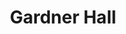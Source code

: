 ---
categories:
- '1971'
- '1960'
events:
- audio_id: null
  building: Gardner Hall
  categories: gardner-hall
  description: Augustus M. Witherspoon became the second African American to earn
    a Ph.D. (in Botany) from NC State, and the first African American to receive a
    doctoral degree and go on to join the faculty (see 1979).
  event_decade: '1970'
  event_id: '7'
  excerpt: Augustus M. Witherspoon became the second African American to earn a Ph.D.
    (in Botany) from NC State, and the first African American to receive a doctoral
    degree and go on to join the faculty (see 1979).
  iiif_crop: null
  image id (orig): '227377'
  image_caption: null
  image_id: '0227377'
  image_type: null
  redirect_from: null
  start_date: 01/01/1971
  title: Second African-American earns Ph.D.
  year: '1971'
- audio_id: sa-rwb-005
  building: Gardner Hall
  categories: gardner-hall
  description: The first African-American female academic staff member, Justina Williams
    was hired to work in the Department of Genetics' Drosophila research lab. Many
    African-Americans had worked at State prior to Williams's appointment, however
    they primarily worked in custodial or food service positions.
  event_decade: '1960'
  event_id: '87'
  excerpt: The first African-American female academic staff member, Justina Williams
    was hired to work in the Department of Genetics' Drosophila research lab. Many
    African-Americans had worked at State prior to Williams's appointment, however
    they primarily worked in custodial or food service positions.
  iiif_crop: null
  image id (orig): '0226641'
  image_caption: null
  image_id: '0226641'
  image_type: null
  redirect_from: /events/13/index.html
  start_date: 01/01/1960
  title: First African-American Academic Staff Member
  year: '1960'
lat: '35.7869'
layout: post
lng: '-78.672401'
order: 6
permalink: places/gardner-hall/
place: gardner-hall
title: Gardner Hall

---
